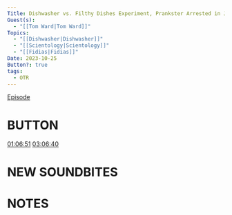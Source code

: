 ```yaml
---
Title: Dishwasher vs. Filthy Dishes Experiment, Prankster Arrested in Japan
Guest(s):
  - "[[Tom Ward|Tom Ward]]"
Topics:
  - "[[Dishwasher|Dishwasher]]"
  - "[[Scientology|Scientology]]"
  - "[[Fidias|Fidias]]"
Date: 2023-10-25
Button?: true
tags:
  - OTR
---
```

[Episode](https://youtu.be/WVwlc6pIBVs)
# BUTTON
[01:06:51](https://youtu.be/WVwlc6pIBVs?t=3999)
[03:06:40](https://youtu.be/WVwlc6pIBVs?t=11192)
# NEW SOUNDBITES

# NOTES
